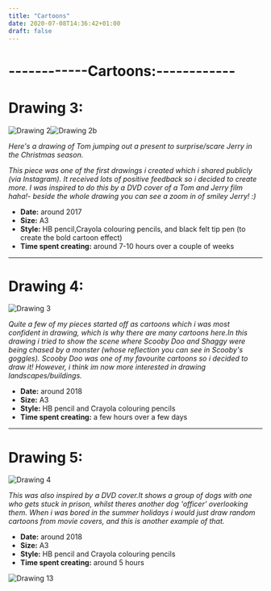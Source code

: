 ```yaml
---
title: "Cartoons"
date: 2020-07-08T14:36:42+01:00
draft: false
---
```

# ------------Cartoons:------------

# Drawing 3:

<div class="flex"><img class="w40" src="TomandJerry.jpeg" alt="Drawing 2"/><img class="w40" src="jerry.jpeg" alt="Drawing 2b"/>
</div>

*Here's a drawing of Tom jumping out a present to surprise/scare Jerry in the Christmas season.*

*This piece was one of the first drawings i created which i shared publicly (via Instagram). It received lots of positive feedback so i decided to create more. I was inspired to do this by a DVD cover of a Tom and Jerry film haha!- beside the whole drawing you can see a zoom in of smiley Jerry! :)*
- **Date:** around 2017
- **Size:** A3
- **Style:** HB pencil,Crayola colouring pencils, and black felt tip pen (to create the bold cartoon effect)
- **Time spent creating:** around 7-10 hours over a couple of weeks

-----------------------------
# Drawing 4:

![Drawing 3](Scoobydoo.jpeg)


*Quite a few of my pieces started off as cartoons which i was most confident in drawing, which is why there are many cartoons here.In this drawing i tried to show the scene where Scooby Doo and Shaggy were being chased by a monster (whose reflection you can see in Scooby's goggles). Scooby Doo was one of my favourite cartoons so i decided to draw it! However, i think im now more interested in drawing landscapes/buildings.*
- **Date:** around 2018
- **Size:** A3
- **Style:** HB pencil and Crayola colouring pencils
- **Time spent creating:** a few hours over a few days
-----------------------------
# Drawing 5:

![Drawing 4](Dogs.jpeg)

*This was also inspired by a DVD cover.It shows a group of dogs with one who gets stuck in prison, whilst theres another dog 'officer' overlooking them. When i was bored in the summer holidays i would just draw random cartoons from movie covers, and this is another example of that.*
- **Date:** around 2018
- **Size:** A3
- **Style:** HB pencil and Crayola colouring pencils
- **Time spent creating:** around 5 hours

![Drawing 13](mickey.jpeg)

